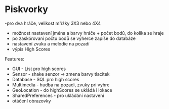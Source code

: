 # Piskvorky 

-pro dva hráče, velikost mřížky 3X3 nebo 4X4
- možnost nastavení jména a barvy hráče + počet bodů, do kolika se hraje
- po zaskórovaní počtu bodů se výherce zapíše do databáze
- nastavení zvuku a melodie na pozadí
- výpis High Scores

Features:
- GUI -  List pro high scores
- Sensor - shake senzor -> zmena barvy tlacitek
- Database - SQL pro high scores
- Multimedia - hudba na pozadi, zvuky pri vyhre
- GeoLocation -  do highScores se ukládá i lokace
- SharedPreferences -  pro ukládání nastavení
- otáčení obrazovky
